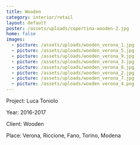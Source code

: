 ```yaml
---
title: Wooden
category: interior/retail
layout: default
poster: /assets/uploads/copertina-wooden-2.jpg
home: false
images:
  - picture: /assets/uploads/wooden_verona_1.jpg
  - picture: /assets/uploads/wooden_verona_5.jpg
  - picture: /assets/uploads/wooden_verona_9.jpg
  - picture: /assets/uploads/wooden_verona_3.jpg
  - picture: /assets/uploads/wooden_verona_8.jpg
  - picture: /assets/uploads/wooden_verona_2.jpg
  - picture: /assets/uploads/wooden_verona_7.jpg
  - picture: /assets/uploads/wooden verona_4.png
---
```

Project: Luca Toniolo

Year: 2016-2017

Client: Wooden

Place: Verona, Riccione, Fano, Torino, Modena


